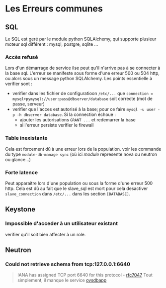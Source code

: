 # Les Erreurs communes

## SQL

Le SQL est geré par le module python SQLAlchemy, qui supporte plusieur moteur sql différent : mysql, postgre, sqlite ...

 ### Accès refusé

Lors d'un démarrage de service ilse peut qu'il n'arrive pas à se connecter à la base sql. L'erreur se manifeste sous forme d'une erreur 500 ou 504 http, ou alors sous un message python SQLAlchemy. Les points essentielle à verifier sont :
- verifier dans les fichier de configuratioon `/etc/...` que `connection = mysql+pymysql://user:pass@dbserver/database` soit correcte (mot de passe, serveur)
- verifier que l'acces est autorisé à la base; pour ce faire `mysql -u user -p -h dbserver database`. Si la connection échoue :
  - ajouter les autorisations `GRANT ...` et redemarrer la base
  - si l'erreur persiste verifier le firewall
  
 ### Table inexistante
 
Cela est forcement dû à une erreur lors de la population. voir les commande du type `module-db-manage sync` (où ici *module* represente nova ou neutron ou glance...)

### Forte latence

Peut apparaitre lors d'une population ou sous la forme d'une erreur 500 http. Cela est dû au fait que le slave_sql est mort pour cela desactiver `slave_connection` dans `/etc/...` dans les section `[DATABASE]`.


## Keystone

### Impossible d'acceder à un utilisateur existant 

verifier qu'il soit bien affecter à un role.


## Neutron

### Could not retrieve schema from tcp:127.0.0.1:6640

> IANA has assigned TCP port 6640 for this protocol - [rfc7047](https://tools.ietf.org/html/rfc7047)
Tout simplement, il manque le service [ovsdbapp](https://opendev.org/openstack/ovsdbapp)

